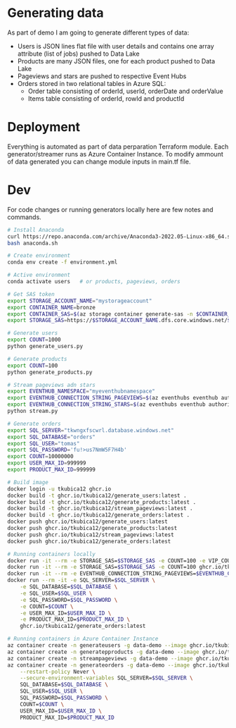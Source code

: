 # Generating data
As part of demo I am going to generate different types of data:
- Users is JSON lines flat file with user details and contains one array attribute (list of jobs) pushed to Data Lake
- Products are many JSON files, one for each product pushed to Data Lake
- Pageviews and stars are pushed to respective Event Hubs
- Orders stored in two relational tables in Azure SQL:
  - Order table consisting of orderId, userId, orderDate and orderValue
  - Items table consisting of orderId, rowId and productId 

# Deployment
Everything is automated as part of data perparation Terraform module. Each generator/streamer runs as Azure Container Instance. To modify ammount of data generated you can change module inputs in main.tf file.

# Dev
For code changes or running generators locally here are few notes and commands.

```bash
# Install Anaconda
curl https://repo.anaconda.com/archive/Anaconda3-2022.05-Linux-x86_64.sh -o anaconda.sh
bash anaconda.sh

# Create environment
conda env create -f environment.yml

# Active environment
conda activate users   # or products, pageviews, orders

# Get SAS token
export STORAGE_ACCOUNT_NAME="mystorageaccount"
export CONTAINER_NAME=bronze
export CONTAINER_SAS=$(az storage container generate-sas -n $CONTAINER_NAME --account-name $STORAGE_ACCOUNT_NAME --expiry 2037-12-31T23:59:59Z --permissions rwl --https-only -o tsv)
export STORAGE_SAS=https://$STORAGE_ACCOUNT_NAME.dfs.core.windows.net/${CONTAINER_NAME}?${CONTAINER_SAS}

# Generate users
export COUNT=1000
python generate_users.py

# Generate products
export COUNT=100
python generate_products.py

# Stream pageviews adn stars
export EVENTHUB_NAMESPACE="myeventhubnamespace"
export EVENTHUB_CONNECTION_STRING_PAGEVIEWS=$(az eventhubs eventhub authorization-rule keys list -g data-demo --namespace-name $EVENTHUB_NAMESPACE --eventhub-name pageviews -n pageviewsSender --query primaryConnectionString -o tsv)
export EVENTHUB_CONNECTION_STRING_STARS=$(az eventhubs eventhub authorization-rule keys list -g data-demo --namespace-name $EVENTHUB_NAMESPACE --eventhub-name stars -n starsSender --query primaryConnectionString -o tsv)
python stream.py

# Generate orders
export SQL_SERVER="tkwngxfscwrl.database.windows.net"
export SQL_DATABASE="orders"
export SQL_USER="tomas"
export SQL_PASSWORD='fu!>us7NmW5F7H4b'
export COUNT=10000000
export USER_MAX_ID=999999
export PRODUCT_MAX_ID=999999

# Build image
docker login -u tkubica12 ghcr.io
docker build -t ghcr.io/tkubica12/generate_users:latest .
docker build -t ghcr.io/tkubica12/generate_products:latest .
docker build -t ghcr.io/tkubica12/stream_pageviews:latest .
docker build -t ghcr.io/tkubica12/generate_orders:latest .
docker push ghcr.io/tkubica12/generate_users:latest
docker push ghcr.io/tkubica12/generate_products:latest
docker push ghcr.io/tkubica12/stream_pageviews:latest
docker push ghcr.io/tkubica12/generate_orders:latest

# Running containers locally
docker run -it --rm -e STORAGE_SAS=$STORAGE_SAS -e COUNT=100 -e VIP_COUNT=10 ghcr.io/tkubica12/generate_users:latest
docker run -it --rm -e STORAGE_SAS=$STORAGE_SAS -e COUNT=100 ghcr.io/tkubica12/generate_users:latest
docker run -it --rm -e EVENTHUB_CONNECTION_STRING_PAGEVIEWS=$EVENTHUB_CONNECTION_STRING_PAGEVIEWS -e EVENTHUB_CONNECTION_STRING_STARS=$EVENTHUB_CONNECTION_STRING_STARS -e EVENTHUB_NAMESPACE=$EVENTHUB_NAMESPACE ghcr.io/tkubica12/stream_pageviews:latest
docker run --rm -it -e SQL_SERVER=$SQL_SERVER \
    -e SQL_DATABASE=$SQL_DATABASE \
    -e SQL_USER=$SQL_USER \
    -e SQL_PASSWORD=$SQL_PASSWORD \
    -e COUNT=$COUNT \
    -e USER_MAX_ID=$USER_MAX_ID \
    -e PRODUCT_MAX_ID=$PRODUCT_MAX_ID \
    ghcr.io/tkubica12/generate_orders:latest

# Running containers in Azure Container Instance
az container create -n generateusers -g data-demo --image ghcr.io/tkubica12/generate_users:latest --restart-policy Never --secure-environment-variables STORAGE_SAS=$STORAGE_SAS COUNT=1000000
az container create -n generatepproducts -g data-demo --image ghcr.io/tkubica12/generate_products:latest --restart-policy Never --secure-environment-variables STORAGE_SAS=$STORAGE_SAS COUNT=1
az container create -n streampageviews -g data-demo --image ghcr.io/tkubica12/stream_pageviews:latest --restart-policy Always --secure-environment-variables EVENTHUB_NAMESPACE=$EVENTHUB_NAMESPACE EVENTHUB_CONNECTION_STRING=$EVENTHUB_CONNECTION_STRING
az container create -n generateorders -g data-demo --image ghcr.io/tkubica12/generate_orders:latest \
    --restart-policy Never \
    --secure-environment-variables SQL_SERVER=$SQL_SERVER \
    SQL_DATABASE=$SQL_DATABASE \
    SQL_USER=$SQL_USER \
    SQL_PASSWORD=$SQL_PASSWORD \
    COUNT=$COUNT \
    USER_MAX_ID=$USER_MAX_ID \
    PRODUCT_MAX_ID=$PRODUCT_MAX_ID
```


